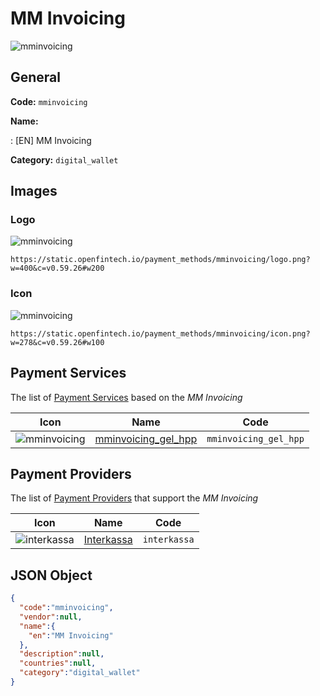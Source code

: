 
# MM Invoicing 
![mminvoicing](https://static.openfintech.io/payment_methods/mminvoicing/logo.png?w=400&c=v0.59.26#w200)  

## General 
**Code:** `mminvoicing` 
 
**Name:** 
 
:	[EN] MM Invoicing 
 
**Category:** `digital_wallet` 
 

## Images 

### Logo 
![mminvoicing](https://static.openfintech.io/payment_methods/mminvoicing/logo.png?w=400&c=v0.59.26#w200)  

```
https://static.openfintech.io/payment_methods/mminvoicing/logo.png?w=400&c=v0.59.26#w200
```  

### Icon 
![mminvoicing](https://static.openfintech.io/payment_methods/mminvoicing/icon.png?w=278&c=v0.59.26#w100)  

```
https://static.openfintech.io/payment_methods/mminvoicing/icon.png?w=278&c=v0.59.26#w100
```  

## Payment Services 
 
The list of [Payment Services](/payment-services/) based on the _MM Invoicing_ 

|Icon|Name|Code| 
|:---:|:---:|:---:| 
|![mminvoicing](https://static.openfintech.io/payment_methods/mminvoicing/icon.png?w=278&c=v0.59.26#w100) |[mminvoicing_gel_hpp](/payment-services/mminvoicing_gel_hpp/)|`mminvoicing_gel_hpp`| 
 

## Payment Providers 
 
The list of [Payment Providers](/payment-providers/) that support the _MM Invoicing_ 

|Icon|Name|Code| 
|:---:|:---:|:---:| 
|![interkassa](https://static.openfintech.io/payment_providers/interkassa/icon.svg?w=278&c=v0.59.26#w100) |[Interkassa](/payment-providers/interkassa/)|`interkassa`| 
 

## JSON Object 

```json
{
  "code":"mminvoicing",
  "vendor":null,
  "name":{
    "en":"MM Invoicing"
  },
  "description":null,
  "countries":null,
  "category":"digital_wallet"
}
```  
